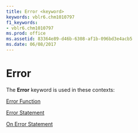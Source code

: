 ```yaml
---
title: Error <keyword>
keywords: vblr6.chm1010797
f1_keywords:
- vblr6.chm1010797
ms.prod: office
ms.assetid: 83364e89-d46b-6308-af1b-096bd3e4acb5
ms.date: 06/08/2017
---
```



# Error <keyword>

The  **Error** keyword is used in these contexts:

[Error Function](error-function.md)

[Error Statement](error-statement.md)

[On Error Statement](on-error-statement.md)

